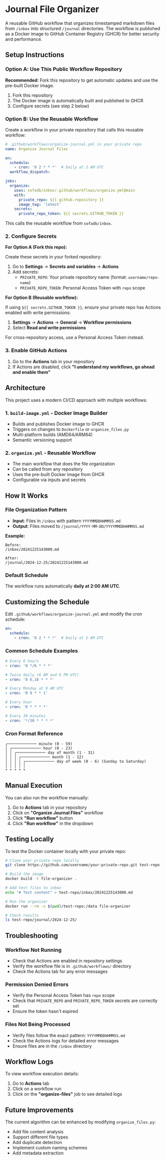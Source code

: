 # Journal File Organizer

A reusable GitHub workflow that organizes timestamped markdown files from `/inbox` into structured `/journal` directories. The workflow is published as a Docker image to GitHub Container Registry (GHCR) for better security and performance.

## Setup Instructions

### Option A: Use This Public Workflow Repository

**Recommended**: Fork this repository to get automatic updates and use the pre-built Docker image.

1. Fork this repository
2. The Docker image is automatically built and published to GHCR
3. Configure secrets (see step 2 below)

### Option B: Use the Reusable Workflow

Create a workflow in your private repository that calls this reusable workflow:

```yaml
# .github/workflows/organize-journal.yml in your private repo
name: Organize Journal Files

on:
  schedule:
    - cron: '0 2 * * *'  # Daily at 2 AM UTC
  workflow_dispatch:

jobs:
  organize:
    uses: sofadb/inbox/.github/workflows/organize.yml@main
    with:
      private_repo: ${{ github.repository }}
      image_tag: 'latest'
    secrets:
      private_repo_token: ${{ secrets.GITHUB_TOKEN }}
```

This calls the reusable workflow from `sofadb/inbox`.

### 2. Configure Secrets

**For Option A (Fork this repo):**

Create these secrets in your forked repository:

1. Go to **Settings** → **Secrets and variables** → **Actions**
2. Add secrets:
   - `PRIVATE_REPO`: Your private repository name (format: `username/repo-name`)  
   - `PRIVATE_REPO_TOKEN`: Personal Access Token with `repo` scope

**For Option B (Reusable workflow):**

If using `${{ secrets.GITHUB_TOKEN }}`, ensure your private repo has Actions enabled with write permissions:
1. **Settings** → **Actions** → **General** → **Workflow permissions**
2. Select **Read and write permissions**

For cross-repository access, use a Personal Access Token instead.

### 3. Enable GitHub Actions

1. Go to the **Actions** tab in your repository
2. If Actions are disabled, click **"I understand my workflows, go ahead and enable them"**

## Architecture

This project uses a modern CI/CD approach with multiple workflows:

### 1. `build-image.yml` - Docker Image Builder
- Builds and publishes Docker image to GHCR
- Triggers on changes to `Dockerfile` or `organize_files.py`
- Multi-platform builds (AMD64/ARM64)
- Semantic versioning support

### 2. `organize.yml` - Reusable Workflow
- The main workflow that does the file organization
- Can be called from any repository
- Uses the pre-built Docker image from GHCR
- Configurable via inputs and secrets

## How It Works

### File Organization Pattern

- **Input**: Files in `/inbox` with pattern `YYYYMMDDHHMMSS.md`
- **Output**: Files moved to `/journal/YYYY-MM-DD/YYYYMMDDHHMMSS.md`

**Example:**
```
Before:
/inbox/20241225143000.md

After:
/journal/2024-12-25/20241225143000.md
```

### Default Schedule

The workflow runs automatically **daily at 2:00 AM UTC**.

## Customizing the Schedule

Edit `.github/workflows/organize-journal.yml` and modify the cron schedule:

```yaml
on:
  schedule:
    - cron: '0 2 * * *'  # Daily at 2 AM UTC
```

### Common Schedule Examples

```yaml
# Every 6 hours
- cron: '0 */6 * * *'

# Twice daily (6 AM and 6 PM UTC)
- cron: '0 6,18 * * *'

# Every Monday at 9 AM UTC
- cron: '0 9 * * 1'

# Every hour
- cron: '0 * * * *'

# Every 30 minutes
- cron: '*/30 * * * *'
```

### Cron Format Reference

```
┌───────────── minute (0 - 59)
│ ┌───────────── hour (0 - 23)
│ │ ┌───────────── day of month (1 - 31)
│ │ │ ┌───────────── month (1 - 12)
│ │ │ │ ┌───────────── day of week (0 - 6) (Sunday to Saturday)
│ │ │ │ │
* * * * *
```

## Manual Execution

You can also run the workflow manually:

1. Go to **Actions** tab in your repository
2. Click on **"Organize Journal Files"** workflow
3. Click **"Run workflow"** button
4. Click **"Run workflow"** in the dropdown

## Testing Locally

To test the Docker container locally with your private repo:

```bash
# Clone your private repo locally
git clone https://github.com/username/your-private-repo.git test-repo

# Build the image
docker build -t file-organizer .

# Add test files to inbox
echo "# Test content" > test-repo/inbox/20241225143000.md

# Run the organizer
docker run --rm -v $(pwd)/test-repo:/data file-organizer

# Check results
ls test-repo/journal/2024-12-25/
```

## Troubleshooting

### Workflow Not Running
- Check that Actions are enabled in repository settings
- Verify the workflow file is in `.github/workflows/` directory
- Check the Actions tab for any error messages

### Permission Denied Errors
- Verify the Personal Access Token has `repo` scope
- Check that `PRIVATE_REPO` and `PRIVATE_REPO_TOKEN` secrets are correctly set
- Ensure the token hasn't expired

### Files Not Being Processed
- Verify files follow the exact pattern: `YYYYMMDDHHMMSS.md`
- Check the Actions logs for detailed error messages
- Ensure files are in the `/inbox` directory

## Workflow Logs

To view workflow execution details:
1. Go to **Actions** tab
2. Click on a workflow run
3. Click on the **"organize-files"** job to see detailed logs

## Future Improvements

The current algorithm can be enhanced by modifying `organize_files.py`:
- Add file content analysis
- Support different file types
- Add duplicate detection
- Implement custom naming schemes
- Add metadata extraction